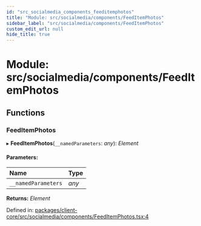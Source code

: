 ```yaml
---
id: "src_socialmedia_components_feeditemphotos"
title: "Module: src/socialmedia/components/FeedItemPhotos"
sidebar_label: "src/socialmedia/components/FeedItemPhotos"
custom_edit_url: null
hide_title: true
---
```


# Module: src/socialmedia/components/FeedItemPhotos

## Functions

### FeedItemPhotos

▸ **FeedItemPhotos**(`__namedParameters`: *any*): *Element*

#### Parameters:

Name | Type |
:------ | :------ |
`__namedParameters` | *any* |

**Returns:** *Element*

Defined in: [packages/client-core/src/socialmedia/components/FeedItemPhotos.tsx:4](https://github.com/xr3ngine/xr3ngine/blob/65dfcf39a/packages/client-core/src/socialmedia/components/FeedItemPhotos.tsx#L4)
